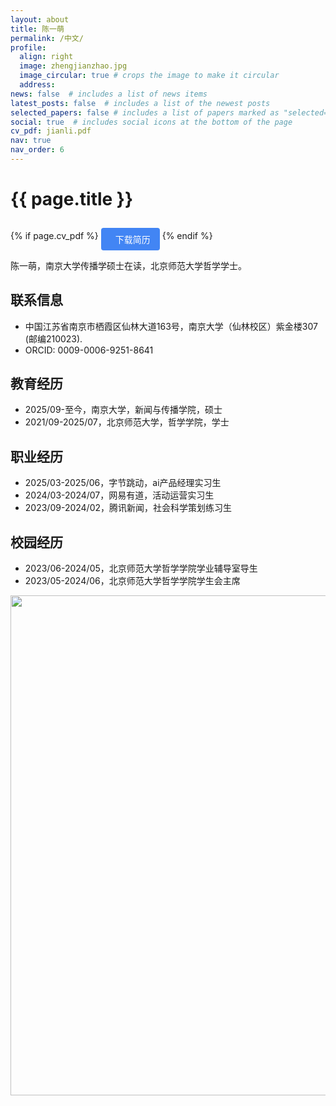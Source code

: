 ```yaml
---
layout: about
title: 陈一萌
permalink: /中文/
profile:
  align: right
  image: zhengjianzhao.jpg
  image_circular: true # crops the image to make it circular
  address:
news: false  # includes a list of news items
latest_posts: false  # includes a list of the newest posts
selected_papers: false # includes a list of papers marked as "selected={true}"
social: true  # includes social icons at the bottom of the page
cv_pdf: jianli.pdf
nav: true
nav_order: 6
---
```

<h1 class="post-title">{{ page.title }}</h1>

{% if page.cv_pdf %}
  <a href="{{ page.cv_pdf | prepend: 'assets/pdf/' | relative_url}}" 
     target="_blank" 
     rel="noopener noreferrer" 
     class="download-resume-link">
    <i class="fas fa-file-pdf"></i>
    <span class="resume-text">下载简历</span>
  </a>
{% endif %}

<style>
  .download-resume-link {
    display: inline-flex;
    align-items: center;
    background-color: #4285f4; /* 蓝色背景，可根据需要调整色调 */
    color: white; /* 文字和图标为白色 */
    padding: 8px 15px; /* 内边距，控制容器大小 */
    border-radius: 4px; /* 圆角，让容器更圆润 */
    text-decoration: none; /* 去除链接默认下划线 */
    margin-top: 10px; /* 与标题拉开距离 */
  }
  .download-resume-link i {
    margin-right: 8px; /* 图标与文字的间距 */
  }
  .download-resume-link .resume-text {
    font-size: 14px;
  }
</style>

陈一萌，南京大学传播学硕士在读，北京师范大学哲学学士。

## 联系信息
- 中国江苏省南京市栖霞区仙林大道163号，南京大学（仙林校区）紫金楼307 (邮编210023).
- ORCID: 0009-0006-9251-8641

## 教育经历
- 2025/09-至今，南京大学，新闻与传播学院，硕士
- 2021/09-2025/07，北京师范大学，哲学学院，学士

## 职业经历
- 2025/03-2025/06，字节跳动，ai产品经理实习生
- 2024/03-2024/07，网易有道，活动运营实习生
- 2023/09-2024/02，腾讯新闻，社会科学策划练习生

## 校园经历
- 2023/06-2024/05，北京师范大学哲学学院学业辅导室导生
- 2023/05-2024/06，北京师范大学哲学学院学生会主席


<a href="https://github.com/SocratesClub/SocratesClub.github.io/edit/master/_pages/%E4%B8%AD%E6%96%87.md">
  <img src="https://user-images.githubusercontent.com/543384/192227995-fdb3a693-2f68-4dc4-b9bd-06053066322f.png" width = "800" align="middle" />
</a>
